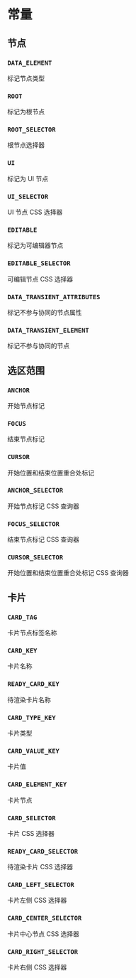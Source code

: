 # 常量

## 节点

### `DATA_ELEMENT`

标记节点类型

### `ROOT`

标记为根节点

### `ROOT_SELECTOR`

根节点选择器

### `UI`

标记为 UI 节点

### `UI_SELECTOR`

UI 节点 CSS 选择器

### `EDITABLE`

标记为可编辑器节点

### `EDITABLE_SELECTOR`

可编辑节点 CSS 选择器

### `DATA_TRANSIENT_ATTRIBUTES`

标记不参与协同的节点属性

### `DATA_TRANSIENT_ELEMENT`

标记不参与协同的节点

## 选区范围

### `ANCHOR`

开始节点标记

### `FOCUS`

结束节点标记

### `CURSOR`

开始位置和结束位置重合处标记

### `ANCHOR_SELECTOR`

开始节点标记 CSS 查询器

### `FOCUS_SELECTOR`

结束节点标记 CSS 查询器

### `CURSOR_SELECTOR`

开始位置和结束位置重合处标记 CSS 查询器

## 卡片

### `CARD_TAG`

卡片节点标签名称

### `CARD_KEY`

卡片名称

### `READY_CARD_KEY`

待渲染卡片名称

### `CARD_TYPE_KEY`

卡片类型

### `CARD_VALUE_KEY`

卡片值

### `CARD_ELEMENT_KEY`

卡片节点

### `CARD_SELECTOR`

卡片 CSS 选择器

### `READY_CARD_SELECTOR`

待渲染卡片 CSS 选择器

### `CARD_LEFT_SELECTOR`

卡片左侧 CSS 选择器

### `CARD_CENTER_SELECTOR`

卡片中心节点 CSS 选择器

### `CARD_RIGHT_SELECTOR`

卡片右侧 CSS 选择器
